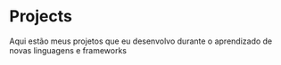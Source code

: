 # Projects
Aqui estão meus projetos que eu desenvolvo durante o aprendizado de novas linguagens e frameworks
